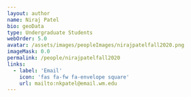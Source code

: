 ```yaml
---
layout: author
name: Niraj Patel
bio: geoData
type: Undergraduate Students
webOrder: 5.0
avatar: /assets/images/peopleImages/nirajpatelfall2020.png
imageMask: 0.0
permalink: /people/nirajpatelfall2020
links:
  - label: 'Email'
    icon: 'fas fa-fw fa-envelope square'
    url: mailto:nkpatel@email.wm.edu
---
```

